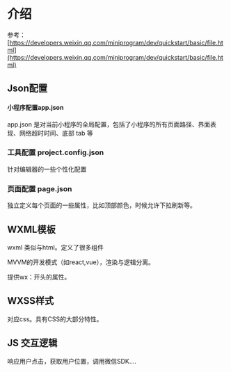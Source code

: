 # 介绍

参考：[https://developers.weixin.qq.com/miniprogram/dev/quickstart/basic/file.html](https://developers.weixin.qq.com/miniprogram/dev/quickstart/basic/file.html)

## Json配置

#### 小程序配置app.json

app.json 是对当前小程序的全局配置，包括了小程序的所有页面路径、界面表现、网络超时时间、底部 tab 等

### 工具配置 project.config.json

针对编辑器的一些个性化配置

### 页面配置 page.json

独立定义每个页面的一些属性，比如顶部颜色，时候允许下拉刷新等。

## WXML模板

wxml 类似与html。定义了很多组件

MVVM的开发模式（如react,vue），渲染与逻辑分离。

提供wx：开头的属性。

## WXSS样式

对应css。具有CSS的大部分特性。

## JS 交互逻辑

响应用户点击，获取用户位置，调用微信SDK....

